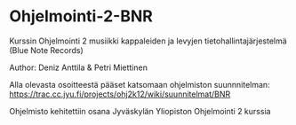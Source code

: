 # Ohjelmointi-2-BNR
Kurssin Ohjelmointi 2 musiikki kappaleiden ja levyjen tietohallintajärjestelmä (Blue Note Records)

Author: Deniz Anttila & Petri Miettinen

Alla olevasta osoitteestä pääset katsomaan ohjelmiston suunnnitelman:
https://trac.cc.jyu.fi/projects/ohj2k12/wiki/suunnitelmat/BNR

Ohjelmisto kehitettiin osana Jyväskylän Yliopiston Ohjelmointi 2 kurssia